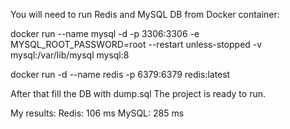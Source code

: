 You will need to run Redis and MySQL DB from Docker container:

docker run --name mysql -d -p 3306:3306 -e MYSQL_ROOT_PASSWORD=root --restart unless-stopped -v mysql:/var/lib/mysql mysql:8

docker run -d --name redis -p 6379:6379 redis:latest

After that fill the DB with dump.sql
The project is ready to run.

My results:
Redis:	106 ms
MySQL:	285 ms

